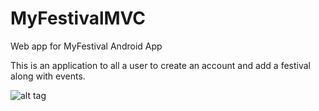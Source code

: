 MyFestivalMVC
=============

Web app for MyFestival Android App


This is an application to all a user to create an account and add a festival along with events.

![alt tag](https://github.com/PMelia07/MyFestivalMVC/blob/master/MyFestival/Images/Logo.png)
